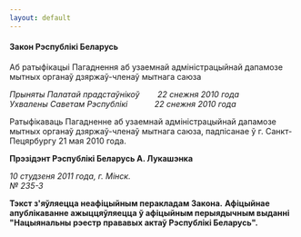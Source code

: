 ```yaml
---
layout: default
---
```


#### Закон Рэспублікі Беларусь  
Аб ратыфікацыі Пагаднення аб узаемнай адміністрацыйнай дапамозе мытных органаў дзяржаў-членаў мытнага саюза

<div class="000podzag2arіal">

*Прыняты Палатай прадстаўнікоў        22 снежня 2010 года  
Ухвалены Саветам Рэспублікі            22 снежня 2010 года*

</div>

Ратыфікаваць Пагадненне аб узаемнай адміністрацыйнай дапамозе мытных
органаў дзяржаў-членаў мытнага саюза, падпісанае ў г.
Санкт-Пецярбургу 21 мая 2010 года.

**Прэзідэнт Рэспублікі Беларусь А. Лукашэнка**

<div class="null">

*10 студзеня 2011 года, г. Мінск.  
№ 235-З*

</div>

**Тэкст з'яўляецца неафіцыйным перакладам Закона.** **Афіцыйнае
апублікаванне ажыццяўляецца ў афіцыйным перыядычным выданні
"Нацыянальны рэестр прававых актаў Рэспублікі Беларусь".**
